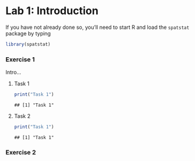 Lab 1: Introduction
================

If you have not already done so, you’ll need to start R and load the
`spatstat` package by typing

``` r
library(spatstat)
```

### Exercise 1

Intro…

1.  Task 1
    
    ``` r
    print("Task 1")
    ```
    
        ## [1] "Task 1"

2.  Task 2
    
    ``` r
    print("Task 1")
    ```
    
        ## [1] "Task 1"

### Exercise 2
